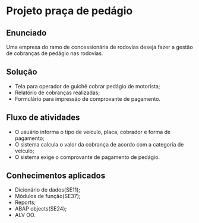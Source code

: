 # Projeto praça de pedágio

## Enunciado
Uma empresa do ramo de concessionária de rodovias deseja fazer a gestão de cobranças de pedágio nas rodovias.

## Solução
- Tela para operador de guichê cobrar pedágio de motorista;
- Relatório de cobranças realizadas;
- Formulário para impressão de comprovante de pagamento.

## Fluxo de atividades
- O usuário informa o tipo de veículo, placa, cobrador e forma de pagamento;
- O sistema calcula o valor da cobrança de acordo com a categoria de veículo;
- O sistema exige o comprovante de pagamento de pedágio.

## Conhecimentos aplicados
- Dicionário de dados(SE11);
- Módulos de função(SE37);
- Reports;
- ABAP objects(SE24);
- ALV OO.
